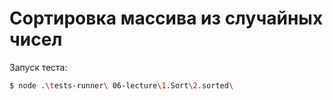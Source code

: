 # Сортировка массива из случайных чисел

Запуск теста:

```bash
$ node .\tests-runner\ 06-lecture\1.Sort\2.sorted\
```

